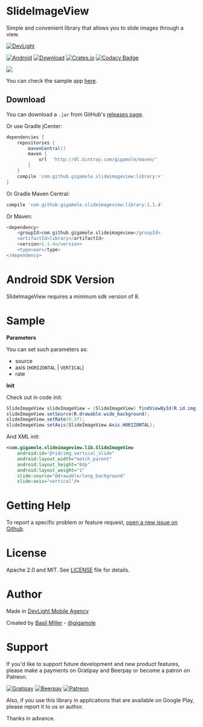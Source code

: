 SlideImageView
==============

Simple and convenient library that allows you to slide images through a view.

[![DevLight](https://lh4.googleusercontent.com/-9btnRFp_eVo/V5cfwZsBpMI/AAAAAAAAC4E/s4NGoezKhpAVdVofAoez1QWpzK5Na8_cQCL0B/w147-h20-no/devlight-badge.png)](http://devlight.com.ua)

[![Android](https://img.shields.io/badge/platform-android-brightgreen.svg?style=flat&label=Platform)](https://github.com/DevLight-Mobile-Agency)
[![Download](https://api.bintray.com/packages/gigamole/maven/slideimageview/images/download.svg)](https://bintray.com/gigamole/maven/slideimageview/_latestVersion)
[![Crates.io](https://img.shields.io/crates/l/rustc-serialize.svg?maxAge=2592000&label=License)](https://github.com/DevLight-Mobile-Agency/SlideImageView/blob/master/LICENSE.txt)
[![Codacy Badge](https://api.codacy.com/project/badge/Grade/0b467adb674e42a088ef2802901979be)](https://www.codacy.com/app/gigamole53/SlideImageView?utm_source=github.com&amp;utm_medium=referral&amp;utm_content=DevLight-Mobile-Agency/SlideImageView&amp;utm_campaign=Badge_Grade)

![](https://lh5.googleusercontent.com/-2BiBFz-OW_s/VU_EPv33XMI/AAAAAAAAAcc/nGie_kBoZQ8/w244-h368-no/siv.gif)

You can check the sample app [here](https://github.com/DevLight-Mobile-Agency/SlideImageView/tree/master/app).

Download
------------

You can download a `.jar` from GitHub's [releases page](https://github.com/DevLight-Mobile-Agency/SlideImageView/releases).

Or use Gradle jCenter:
```groovy
dependencies {
    repositories {
        mavenCentral()
        maven {
            url  'http://dl.bintray.com/gigamole/maven/'
        }
    }
    compile 'com.github.gigamole.slideimageview:library:+'
}
```

Or Gradle Maven Central:

```groovy
compile 'com.github.gigamole.slideimageview:library:1.1.4'
```

Or Maven:

```groovy
<dependency>
    <groupId>com.github.gigamole.slideimageview</groupId>
    <artifactId>library</artifactId>
    <version>1.1.4</version>
    <type>aar</type>
</dependency>
```

Android SDK Version
=========
SlideImageView requires a minimum sdk version of 8.

Sample
========

<b>Parameters</b>

You can set such parameters as:

 - source
 - axis (`HORIZONTAL` | `VERTICAL`)
 - rate

<b>Init</b>

Check out in code init:

```java
SlideImageView slideImageView = (SlideImageView) findViewById(R.id.img_horizontal_slide);
slideImageView.setSource(R.drawable.wide_background);
slideImageView.setRate(0.3f);
slideImageView.setAxis(SlideImageView.Axis.HORIZONTAL);
```

And XML init:

```xml
<com.gigamole.slideimageview.lib.SlideImageView
    android:id="@+id/img_vertical_slide"
    android:layout_width="match_parent"
    android:layout_height="0dp"
    android:layout_weight="1"
    slide:source="@drawable/long_background"
    slide:axis="vertical"/>
```

Getting Help
======

To report a specific problem or feature request, [open a new issue on Github](https://github.com/DevLight-Mobile-Agency/SlideImageView/issues/new).

License
======
Apache 2.0 and MIT. See [LICENSE](https://github.com/DevLight-Mobile-Agency/SlideImageView/blob/master/LICENSE.txt) file for details.

Author
=======

Made in [DevLight Mobile Agency](https://github.com/DevLight-Mobile-Agency)

Created by [Basil Miller](https://github.com/GIGAMOLE) - [@gigamole](mailto:gigamole53@gmail.com)

Support
=======

If you'd like to support future development and new product features, please make a payments on Gratipay and Beerpay or become a patron on Patreon.

[![Gratipay](https://img.shields.io/gratipay/user/gigamole.svg?maxAge=2592000)](https://gratipay.com/~GIGAMOLE/)
[![Beerpay](https://beerpay.io/DevLight-Mobile-Agency/SlideImageView/badge.svg?style=flat)](https://beerpay.io/DevLight-Mobile-Agency/SlideImageView)
[![Patreon](https://lh5.googleusercontent.com/-lXI_oKp5724/V58ysdDtxHI/AAAAAAAAC7s/g91W_YT2SM0Q_VaIhDAMmoe-jHPP3ijJwCL0B/w140-h20-no/patreon-badge.png)](https://www.patreon.com/gigamole)

Also, if you use this library in applications that are available on Google Play, please report it to us or author.

Thanks in advance.